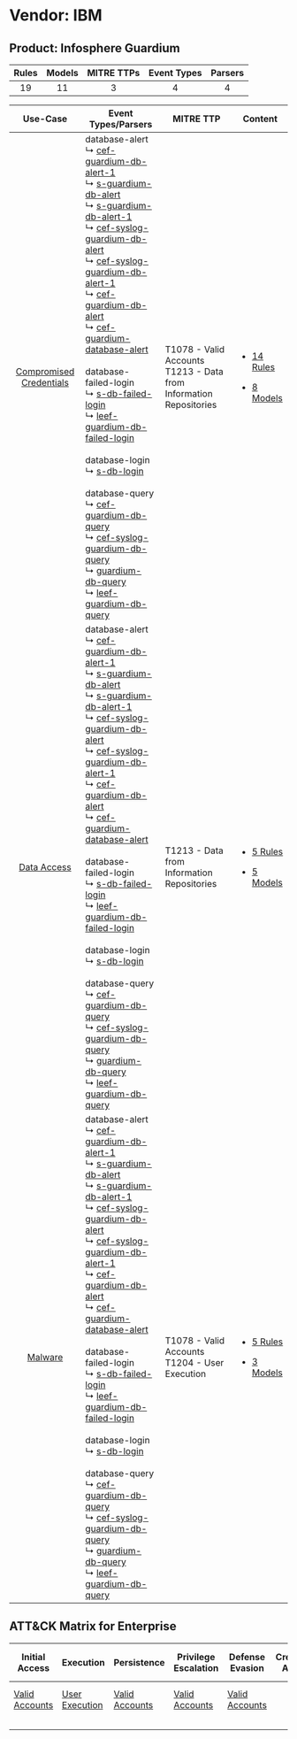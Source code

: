 Vendor: IBM
===========
Product: Infosphere Guardium
----------------------------
| Rules | Models | MITRE TTPs | Event Types | Parsers |
|:-----:|:------:|:----------:|:-----------:|:-------:|
|  19   |   11   |     3      |      4      |    4    |

|                                  Use-Case                                  | Event Types/Parsers                                                                                                                                                                                                                                                                                                                                                                                                                                                                                                                                                                                                                                                                                                                                                                                                                                                                                                                                                                                                                                                                                                                                                                                                                                                       | MITRE TTP                                                                | Content                                                                                                                     |
|:--------------------------------------------------------------------------:| ------------------------------------------------------------------------------------------------------------------------------------------------------------------------------------------------------------------------------------------------------------------------------------------------------------------------------------------------------------------------------------------------------------------------------------------------------------------------------------------------------------------------------------------------------------------------------------------------------------------------------------------------------------------------------------------------------------------------------------------------------------------------------------------------------------------------------------------------------------------------------------------------------------------------------------------------------------------------------------------------------------------------------------------------------------------------------------------------------------------------------------------------------------------------------------------------------------------------------------------------------------------------- | ------------------------------------------------------------------------ | --------------------------------------------------------------------------------------------------------------------------- |
| [Compromised Credentials](../../../UseCases/uc_compromised_credentials.md) |  database-alert<br> ↳ [cef-guardium-db-alert-1](Parsers/parserContent_cef-guardium-db-alert-1.md)<br> ↳ [s-guardium-db-alert](Parsers/parserContent_s-guardium-db-alert.md)<br> ↳ [s-guardium-db-alert-1](Parsers/parserContent_s-guardium-db-alert-1.md)<br> ↳ [cef-syslog-guardium-db-alert](Parsers/parserContent_cef-syslog-guardium-db-alert.md)<br> ↳ [cef-syslog-guardium-db-alert-1](Parsers/parserContent_cef-syslog-guardium-db-alert-1.md)<br> ↳ [cef-guardium-db-alert](Parsers/parserContent_cef-guardium-db-alert.md)<br> ↳ [cef-guardium-database-alert](Parsers/parserContent_cef-guardium-database-alert.md)<br><br> database-failed-login<br> ↳ [s-db-failed-login](Parsers/parserContent_s-db-failed-login.md)<br> ↳ [leef-guardium-db-failed-login](Parsers/parserContent_leef-guardium-db-failed-login.md)<br><br> database-login<br> ↳ [s-db-login](Parsers/parserContent_s-db-login.md)<br><br> database-query<br> ↳ [cef-guardium-db-query](Parsers/parserContent_cef-guardium-db-query.md)<br> ↳ [cef-syslog-guardium-db-query](Parsers/parserContent_cef-syslog-guardium-db-query.md)<br> ↳ [guardium-db-query](Parsers/parserContent_guardium-db-query.md)<br> ↳ [leef-guardium-db-query](Parsers/parserContent_leef-guardium-db-query.md)<br> | T1078 - Valid Accounts<br>T1213 - Data from Information Repositories<br> | [<ul><li>14 Rules</li></ul><ul><li>8 Models</li></ul>](Rules_Models/r_m_ibm_infosphere_guardium_Compromised_Credentials.md) |
|             [Data Access](../../../UseCases/uc_data_access.md)             |  database-alert<br> ↳ [cef-guardium-db-alert-1](Parsers/parserContent_cef-guardium-db-alert-1.md)<br> ↳ [s-guardium-db-alert](Parsers/parserContent_s-guardium-db-alert.md)<br> ↳ [s-guardium-db-alert-1](Parsers/parserContent_s-guardium-db-alert-1.md)<br> ↳ [cef-syslog-guardium-db-alert](Parsers/parserContent_cef-syslog-guardium-db-alert.md)<br> ↳ [cef-syslog-guardium-db-alert-1](Parsers/parserContent_cef-syslog-guardium-db-alert-1.md)<br> ↳ [cef-guardium-db-alert](Parsers/parserContent_cef-guardium-db-alert.md)<br> ↳ [cef-guardium-database-alert](Parsers/parserContent_cef-guardium-database-alert.md)<br><br> database-failed-login<br> ↳ [s-db-failed-login](Parsers/parserContent_s-db-failed-login.md)<br> ↳ [leef-guardium-db-failed-login](Parsers/parserContent_leef-guardium-db-failed-login.md)<br><br> database-login<br> ↳ [s-db-login](Parsers/parserContent_s-db-login.md)<br><br> database-query<br> ↳ [cef-guardium-db-query](Parsers/parserContent_cef-guardium-db-query.md)<br> ↳ [cef-syslog-guardium-db-query](Parsers/parserContent_cef-syslog-guardium-db-query.md)<br> ↳ [guardium-db-query](Parsers/parserContent_guardium-db-query.md)<br> ↳ [leef-guardium-db-query](Parsers/parserContent_leef-guardium-db-query.md)<br> | T1213 - Data from Information Repositories<br>                           | [<ul><li>5 Rules</li></ul><ul><li>5 Models</li></ul>](Rules_Models/r_m_ibm_infosphere_guardium_Data_Access.md)              |
|                 [Malware](../../../UseCases/uc_malware.md)                 |  database-alert<br> ↳ [cef-guardium-db-alert-1](Parsers/parserContent_cef-guardium-db-alert-1.md)<br> ↳ [s-guardium-db-alert](Parsers/parserContent_s-guardium-db-alert.md)<br> ↳ [s-guardium-db-alert-1](Parsers/parserContent_s-guardium-db-alert-1.md)<br> ↳ [cef-syslog-guardium-db-alert](Parsers/parserContent_cef-syslog-guardium-db-alert.md)<br> ↳ [cef-syslog-guardium-db-alert-1](Parsers/parserContent_cef-syslog-guardium-db-alert-1.md)<br> ↳ [cef-guardium-db-alert](Parsers/parserContent_cef-guardium-db-alert.md)<br> ↳ [cef-guardium-database-alert](Parsers/parserContent_cef-guardium-database-alert.md)<br><br> database-failed-login<br> ↳ [s-db-failed-login](Parsers/parserContent_s-db-failed-login.md)<br> ↳ [leef-guardium-db-failed-login](Parsers/parserContent_leef-guardium-db-failed-login.md)<br><br> database-login<br> ↳ [s-db-login](Parsers/parserContent_s-db-login.md)<br><br> database-query<br> ↳ [cef-guardium-db-query](Parsers/parserContent_cef-guardium-db-query.md)<br> ↳ [cef-syslog-guardium-db-query](Parsers/parserContent_cef-syslog-guardium-db-query.md)<br> ↳ [guardium-db-query](Parsers/parserContent_guardium-db-query.md)<br> ↳ [leef-guardium-db-query](Parsers/parserContent_leef-guardium-db-query.md)<br> | T1078 - Valid Accounts<br>T1204 - User Execution<br>                     | [<ul><li>5 Rules</li></ul><ul><li>3 Models</li></ul>](Rules_Models/r_m_ibm_infosphere_guardium_Malware.md)                  |

ATT&CK Matrix for Enterprise
----------------------------
| Initial Access                                                      | Execution                                                           | Persistence                                                         | Privilege Escalation                                                | Defense Evasion                                                     | Credential Access | Discovery | Lateral Movement | Collection                                                                              | Command and Control | Exfiltration | Impact |
| ------------------------------------------------------------------- | ------------------------------------------------------------------- | ------------------------------------------------------------------- | ------------------------------------------------------------------- | ------------------------------------------------------------------- | ----------------- | --------- | ---------------- | --------------------------------------------------------------------------------------- | ------------------- | ------------ | ------ |
| [Valid Accounts](https://attack.mitre.org/techniques/T1078)<br><br> | [User Execution](https://attack.mitre.org/techniques/T1204)<br><br> | [Valid Accounts](https://attack.mitre.org/techniques/T1078)<br><br> | [Valid Accounts](https://attack.mitre.org/techniques/T1078)<br><br> | [Valid Accounts](https://attack.mitre.org/techniques/T1078)<br><br> |                   |           |                  | [Data from Information Repositories](https://attack.mitre.org/techniques/T1213)<br><br> |                     |              |        |
